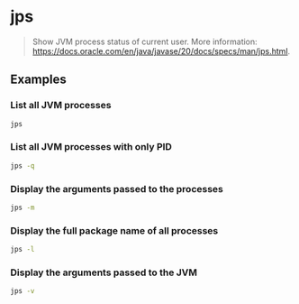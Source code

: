 # jps

> Show JVM process status of current user. More information: <https://docs.oracle.com/en/java/javase/20/docs/specs/man/jps.html>.

## Examples

### List all JVM processes

```bash
jps
```

### List all JVM processes with only PID

```bash
jps -q
```

### Display the arguments passed to the processes

```bash
jps -m
```

### Display the full package name of all processes

```bash
jps -l
```

### Display the arguments passed to the JVM

```bash
jps -v
```
